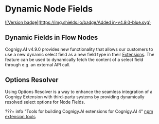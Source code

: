 # Dynamic Node Fields

[![Version badge](https://img.shields.io/badge/Added in-v4.9.0-blue.svg)]({{config.site_url}})

## Dynamic Fields in Flow Nodes
<div class="divider"></div>

Cognigy.AI v4.9.0 provides new functionality that allows our customers to use a new dynamic select field as a new field type in their  [Extensions]({{config.site_url}}ai/resources/manage/extensions/). The feature can be used to dynamically fetch the content of a select field through e.g. an external API call.

## Options Resolver

Using Options Resolver is a way to enhance the seamless integration of a Cognigy Extension with third-party systems by providing dynamically resolved select options for Node Fields.

???+ info "Tools for building Cognigy.AI extensions for Cognigy.AI 4"
    [npm extension tools](https://www.npmjs.com/package/@cognigy/extension-tools)